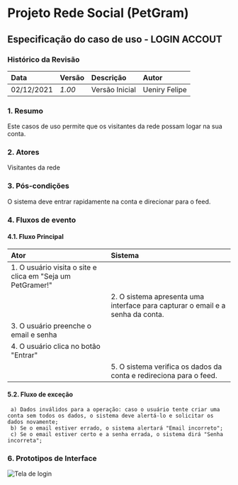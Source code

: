 # Projeto Rede Social (PetGram)

## Especificação do caso de uso - LOGIN ACCOUT

### Histórico da Revisão 

|  Data  | Versão | Descrição | Autor |
|:-------|:-------|:----------|:------|
| 02/12/2021 | *1.00* | Versão Inicial  | Ueniry Felipe |

### 1. Resumo 

Este casos de uso permite que os visitantes da rede possam logar na sua conta.

### 2. Atores 

Visitantes da rede

### 3. Pós-condições

O sistema deve entrar rapidamente na conta e direcionar para o feed.

### 4. Fluxos de evento
#### 4.1. Fluxo Principal
|  Ator  | Sistema |
|:-------|:------- |
|1. O usuário visita o site e clica em "Seja um PetGramer!"||
||2. O sistema apresenta uma interface para capturar o email e a senha da conta.|
|3. O usuário preenche o email e senha||
|4. O usuário clica no botão "Entrar" ||
||5. O sistema verifica os dados da conta e redireciona para o feed.|


#### 5.2. Fluxo de exceção 
     a) Dados inválidos para a operação: caso o usuário tente criar uma conta sem todos os dados, o sistema deve alertá-lo e solicitar os dados novamente;
     b) Se o email estiver errado, o sistema alertará "Email incorreto";
     c) Se o email estiver certo e a senha errada, o sistema dirá "Senha incorreta";


### 6. Prototipos de Interface

![Tela de login](https://awesomescreenshot.s3.amazonaws.com/image/1976766/17842430-3340c0e26303c44a98d86f84d1bd9cf0.png?X-Amz-Algorithm=AWS4-HMAC-SHA256&X-Amz-Credential=AKIAJSCJQ2NM3XLFPVKA%2F20211202%2Fus-east-1%2Fs3%2Faws4_request&X-Amz-Date=20211202T203933Z&X-Amz-Expires=28800&X-Amz-SignedHeaders=host&X-Amz-Signature=65823c489fcf4a9c20e3261e8599432056ad3562f65fdbc142d7587574ec3484 "Tela de login")